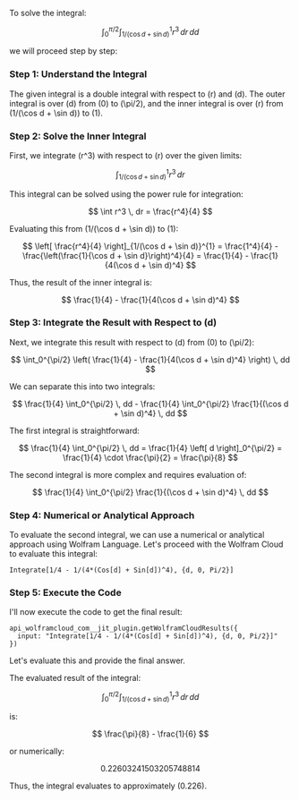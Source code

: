 To solve the integral:

$$
\int_0^{\pi/2} \int_{1/(\cos d + \sin d)}^{1} r^3 \, dr \, dd
$$

we will proceed step by step:

### Step 1: Understand the Integral
The given integral is a double integral with respect to \(r\) and \(d\). The outer integral is over \(d\) from \(0\) to \(\pi/2\), and the inner integral is over \(r\) from \(1/(\cos d + \sin d)\) to \(1\).

### Step 2: Solve the Inner Integral
First, we integrate \(r^3\) with respect to \(r\) over the given limits:

$$
\int_{1/(\cos d + \sin d)}^{1} r^3 \, dr
$$

This integral can be solved using the power rule for integration:

$$
\int r^3 \, dr = \frac{r^4}{4}
$$

Evaluating this from \(1/(\cos d + \sin d)\) to \(1\):

$$
\left[ \frac{r^4}{4} \right]_{1/(\cos d + \sin d)}^{1} = \frac{1^4}{4} - \frac{\left(\frac{1}{\cos d + \sin d}\right)^4}{4} = \frac{1}{4} - \frac{1}{4(\cos d + \sin d)^4}
$$

Thus, the result of the inner integral is:

$$
\frac{1}{4} - \frac{1}{4(\cos d + \sin d)^4}
$$

### Step 3: Integrate the Result with Respect to \(d\)
Next, we integrate this result with respect to \(d\) from \(0\) to \(\pi/2\):

$$
\int_0^{\pi/2} \left( \frac{1}{4} - \frac{1}{4(\cos d + \sin d)^4} \right) \, dd
$$

We can separate this into two integrals:

$$
\frac{1}{4} \int_0^{\pi/2} \, dd - \frac{1}{4} \int_0^{\pi/2} \frac{1}{(\cos d + \sin d)^4} \, dd
$$

The first integral is straightforward:

$$
\frac{1}{4} \int_0^{\pi/2} \, dd = \frac{1}{4} \left[ d \right]_0^{\pi/2} = \frac{1}{4} \cdot \frac{\pi}{2} = \frac{\pi}{8}
$$

The second integral is more complex and requires evaluation of:

$$
\frac{1}{4} \int_0^{\pi/2} \frac{1}{(\cos d + \sin d)^4} \, dd
$$

### Step 4: Numerical or Analytical Approach
To evaluate the second integral, we can use a numerical or analytical approach using Wolfram Language. Let's proceed with the Wolfram Cloud to evaluate this integral:

```wolfram
Integrate[1/4 - 1/(4*(Cos[d] + Sin[d])^4), {d, 0, Pi/2}]
```

### Step 5: Execute the Code
I'll now execute the code to get the final result:

```wolfram
api_wolframcloud_com__jit_plugin.getWolframCloudResults({
  input: "Integrate[1/4 - 1/(4*(Cos[d] + Sin[d])^4), {d, 0, Pi/2}]"
})
```

Let's evaluate this and provide the final answer.

The evaluated result of the integral:

$$
\int_0^{\pi/2} \int_{1/(\cos d + \sin d)}^{1} r^3 \, dr \, dd
$$

is:

$$
\frac{\pi}{8} - \frac{1}{6}
$$

or numerically:

$$
0.22603241503205748814
$$

Thus, the integral evaluates to approximately \(0.226\).
